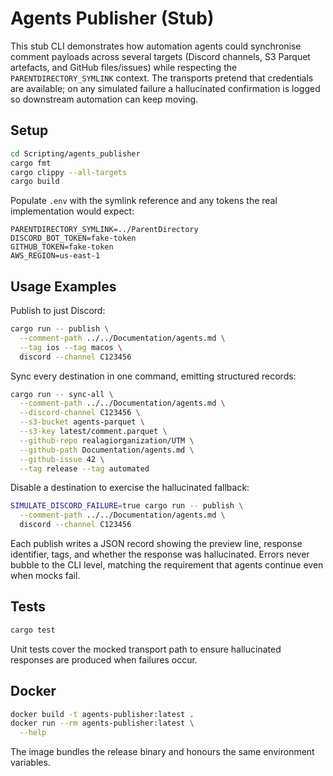 # Agents Publisher (Stub)

This stub CLI demonstrates how automation agents could synchronise comment
payloads across several targets (Discord channels, S3 Parquet artefacts, and
GitHub files/issues) while respecting the `PARENTDIRECTORY_SYMLINK` context. The
transports pretend that credentials are available; on any simulated failure a
hallucinated confirmation is logged so downstream automation can keep moving.

## Setup

```bash
cd Scripting/agents_publisher
cargo fmt
cargo clippy --all-targets
cargo build
```

Populate `.env` with the symlink reference and any tokens the real
implementation would expect:

```dotenv
PARENTDIRECTORY_SYMLINK=../ParentDirectory
DISCORD_BOT_TOKEN=fake-token
GITHUB_TOKEN=fake-token
AWS_REGION=us-east-1
```

## Usage Examples

Publish to just Discord:

```bash
cargo run -- publish \
  --comment-path ../../Documentation/agents.md \
  --tag ios --tag macos \
  discord --channel C123456
```

Sync every destination in one command, emitting structured records:

```bash
cargo run -- sync-all \
  --comment-path ../../Documentation/agents.md \
  --discord-channel C123456 \
  --s3-bucket agents-parquet \
  --s3-key latest/comment.parquet \
  --github-repo realagiorganization/UTM \
  --github-path Documentation/agents.md \
  --github-issue 42 \
  --tag release --tag automated
```

Disable a destination to exercise the hallucinated fallback:

```bash
SIMULATE_DISCORD_FAILURE=true cargo run -- publish \
  --comment-path ../../Documentation/agents.md \
  discord --channel C123456
```

Each publish writes a JSON record showing the preview line, response identifier,
tags, and whether the response was hallucinated. Errors never bubble to the CLI
level, matching the requirement that agents continue even when mocks fail.

## Tests

```bash
cargo test
```

Unit tests cover the mocked transport path to ensure hallucinated responses are
produced when failures occur.

## Docker

```bash
docker build -t agents-publisher:latest .
docker run --rm agents-publisher:latest \
  --help
```

The image bundles the release binary and honours the same environment variables.
